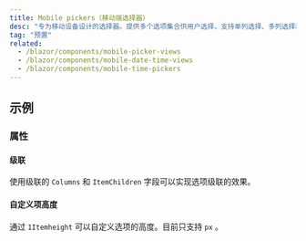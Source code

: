 ```yaml
---
title: Mobile pickers（移动端选择器）
desc: "专为移动设备设计的选择器。提供多个选项集合供用户选择，支持单列选择、多列选择和级联选择。"
tag: "预置"
related:
  - /blazor/components/mobile-picker-views
  - /blazor/components/mobile-date-time-views
  - /blazor/components/mobile-time-pickers
---
```



## 示例

### 属性

#### 级联

使用级联的 `Columns` 和 `ItemChildren` 字段可以实现选项级联的效果。

<app-alert type="warning" content="级联选择的数据嵌套深度需要一致，如果某些选项没有子选项，则可以使用空字符串作为占位符。"></app-alert>

<masa-example file="Examples.components.mobile_pickers.Cascade"></masa-example>

#### 自定义项高度

通过 `1Itemheight` 可以自定义选项的高度。目前只支持 `px` 。

<masa-example file="Examples.components.mobile_pickers.ItemHeight"></masa-example>